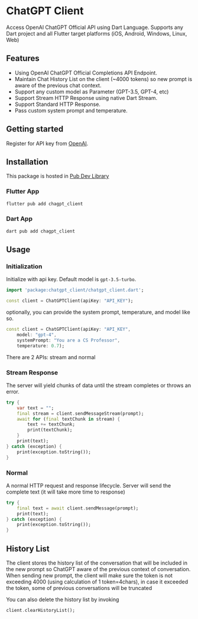 # ChatGPT Client

Access OpenAI ChatGPT Official API using Dart Language. Supports any Dart project and all Flutter target platforms (iOS, Android, Windows, Linux, Web)

## Features

- Using OpenAI ChatGPT Official Completions API Endpoint.
- Maintain Chat History List on the client (~4000 tokens) so new prompt is aware of the previous chat context.
- Support any custom model as Parameter (GPT-3.5, GPT-4, etc)
- Support Stream HTTP Response using native Dart Stream.
- Support Standard HTTP Response.
- Pass custom system prompt and temperature.

## Getting started

Register for API key from [OpenAI](https://openai.com/api). 

## Installation

This package is hosted in [Pub Dev Library](https://pub.dev/packages/chatgpt_client)

### Flutter App

```dart
flutter pub add chagpt_client
```

### Dart App
```dart
dart pub add chagpt_client
```

## Usage

### Initialization

Initialize with api key. Default model is `gpt-3.5-turbo`.

```dart
import 'package:chatgpt_client/chatgpt_client.dart';

const client = ChatGPTClient(apiKey: "API_KEY");
```

optionally, you can provide the system prompt, temperature, and model like so.

```dart
const client = ChatGPTClient(apiKey: "API_KEY",
    model: "gpt-4",
    systemPrompt: "You are a CS Professor",
    temperature: 0.7);
```

There are 2 APIs: stream and normal

### Stream Response

The server will yield chunks of data until the stream completes or throws an error.

```dart
try {
    var text = "";
    final stream = client.sendMessageStream(prompt);
    await for (final textChunk in stream) {
        text += textChunk;
        print(textChunk);
    }
    print(text);
} catch (exception) {
    print(exception.toString());
}
```

### Normal
A normal HTTP request and response lifecycle. Server will send the complete text (it will take more time to response)

```dart
try {
    final text = await client.sendMessage(prompt);
    print(text);
} catch (exception) {
    print(exception.toString());
}   
```

## History List

The client stores the history list of the conversation that will be included in the new prompt so ChatGPT aware of the previous context of conversation. When sending new prompt, the client will make sure the token is not exceeding 4000 (using calculation of 1 token=4chars), in case it exceeded the token, some of previous conversations will be truncated

You can also delete the history list by invoking

```dart
client.clearHistoryList();
```
